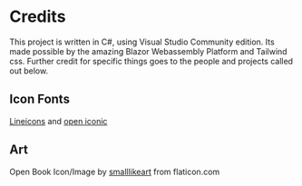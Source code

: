 # Credits

This project is written in C#, using Visual Studio Community edition. Its made possible by the amazing Blazor Webassembly Platform and Tailwind css. Further credit for specific things goes to the people and projects called out below.

## Icon Fonts

[Lineicons](https://lineicons.com/) and [open iconic](https://useiconic.com/open)

## Art

Open Book Icon/Image by [smalllikeart](https://www.flaticon.com/authors/smalllikeart) from flaticon.com
